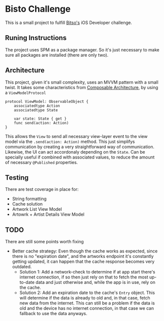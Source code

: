 # Bisto Challenge

This is a small project to fulfill [Bitso's](https://bitso.com/) iOS Developer challenge.

## Runing Instructions
The project uses SPM as a package manager. So it's just necessary to make sure all packages are installed (there are only two).

## Architecture
This project, given it's small complexity, uses an MVVM pattern with a small twist. It takes some characteristics from [Composable Architecture](https://github.com/pointfreeco/swift-composable-architecture), by using a `ViewModelProtocol`
```
protocol ViewModel: ObservableObject {
    associatedtype Action
    associatedtype State
    
    var state: State { get }
    func send(action: Action)
}
```
This allows the `View` to send all necessary view-layer event to the view model via the `.send(action: Action)` method. This just simplifys communication by creating a very straightforward way of communication. Likewise, the UI can act accordonaly depending on the `State`. Can be specially useful if combined with associated values, to reduce the amount of necessary `@Published` properties.

## Testing
There are test coverage in place for:
* String formatting
* Cache solution
* Artwork List View Model
* Artowrk + Artist Details View Model

## TODO
There are still some points worth fixing
* Better cache strategy: Even though the cache works as expected, since there is no "expiration date", and the artworks endpoint it's constantly getting updated, it can happen that the cache response becomes very outdated.
  * Solution 1: Add a network-check to determine if at app start there's internet connection, if so then just rely on that to fetch the most up-to-date data and just otherwise and, while the app is in use, rely on the cache.
  * Solution 2: Add an expiration date to the cache's `Entry` object. This will determine if the data is already to old and, in that case, fetch new data from the internet. This can still be a problem if the data is old and the device has no internet connection, in that case we can fallback to use the data anyways.
